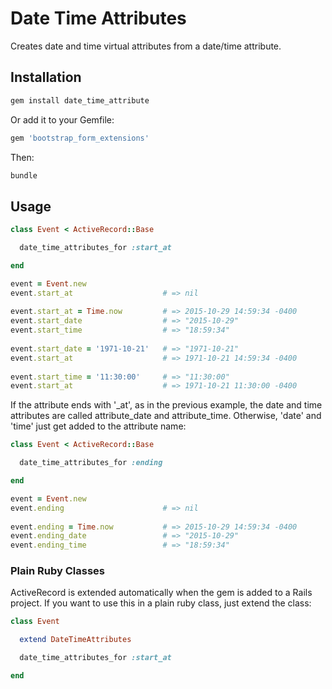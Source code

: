 # Date Time Attributes

Creates date and time virtual attributes from a date/time attribute.

## Installation

```bash
gem install date_time_attribute
```

Or add it to your Gemfile:

```ruby
gem 'bootstrap_form_extensions'
```

Then:

```bash
bundle
```

## Usage

```ruby
class Event < ActiveRecord::Base

  date_time_attributes_for :start_at

end

event = Event.new
event.start_at                    # => nil
                                  
event.start_at = Time.now         # => 2015-10-29 14:59:34 -0400
event.start_date                  # => "2015-10-29"
event.start_time                  # => "18:59:34"
                                  
event.start_date = '1971-10-21'   # => "1971-10-21"
event.start_at                    # => 1971-10-21 14:59:34 -0400
                                  
event.start_time = '11:30:00'     # => "11:30:00"
event.start_at                    # => 1971-10-21 11:30:00 -0400
```

If the attribute ends with '_at', as in the previous example, the date and time attributes are called attribute_date and attribute_time. Otherwise, 'date' and 'time' just get added to the attribute name:

```ruby
class Event < ActiveRecord::Base

  date_time_attributes_for :ending

end

event = Event.new
event.ending                      # => nil
                                  
event.ending = Time.now           # => 2015-10-29 14:59:34 -0400
event.ending_date                 # => "2015-10-29"
event.ending_time                 # => "18:59:34"
```

### Plain Ruby Classes

ActiveRecord is extended automatically when the gem is added to a Rails project. If you want to use this in a plain ruby class, just extend the class:

```ruby
class Event

  extend DateTimeAttributes

  date_time_attributes_for :start_at

end
```

